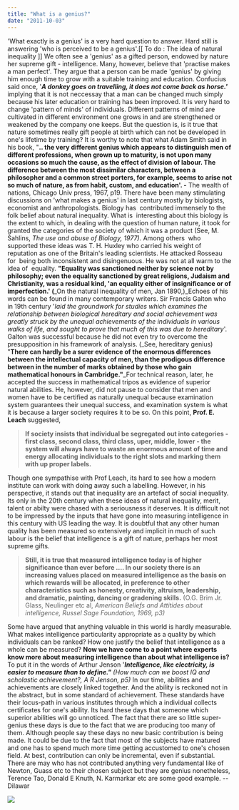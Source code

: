 ```yaml
---
title: "What is a genius?"
date: "2011-10-03"
---
```


'What exactly is a genius' is a very hard question to answer. Hard still is answering 'who is perceived to be a genius'.\[\[ To do : The idea of natural inequality \]\] We often see a 'genius' as a gifted person, endowed by nature her supreme gift - intelligence. Many, however, believe that 'practise makes a man perfect'. They argue that a person can be made 'genius' by giving him enough time to grow with a suitable training and education. Confucius said once, '**_A donkey goes on travelling, it does not come back as horse.'_** implying that it is not neccessay that a man can be changed much simply because his later education or training has been improved. It is very hard to change 'pattern of minds' of individuals. Different patterns of mind are cultivated in different environment one grows in and are strengthened or weakened by the company one keeps. But the question is, is it true that nature sometimes really gift people at birth which can not be developed in one's lifetime by training? It is worthy to note that what Adam Smith said in his book, "**.. the very different genius which appears to distinguish men of different professions, when grown up to maturity, is not upon many occasions so much the cause, as the effect of division of labour. The difference between the most dissimilar characters, between a philosopher and a common street porters, for example, seems to arise not so much of nature, as from habit, custom, and education'. -** The wealth of nations, Chicago Univ press, 1967, p19. There have been many stimulating discussions on 'what makes a genius' in last century mostly by biologists, economist and anthropologists. Biology has  contributed immensely to the folk belief about natural inequality. What is  interesting about this biology is the extent to which, in dealing with the question of human nature, it took for granted the categories of the society of which it was a product (See, M. Sahlins, _The use and abuse of Biology, 1977)_. Among others  who supported these ideas was T. H. Huxley who carried his weight of  reputation as one of the Britain's leading scientists. He attacked Rosseau for  being both inconsistent and disingenuous. He was not at all warm to the idea of  equality. **"Equality was sanctioned neither by science not by philosophy; even the equality sanctioned by great religions, Judaism and  Christianity, was a residual kind, 'an equality either of insignificance or of imperfection.' (**_On the natural inequality of men, Jan 1890,)_Echoes of his words can be found in many contemporary writers. Sir Francis Galton who in 19th century '_laid the groundwork for studies which examines the relationship between biological hereditary and social achievement was greatly struck by the unequal achievements of the individuals in various walks of life, and sought to prove that much of this was due to hereditary_'. Galton was successful because he did not even try to overcome the presupposition in his framework of analysis. (_See, hereditary genius) "**There can hardly be a surer evidence of the enormous differences between the intellectual capacity of men, than the prodigous difference between in the number of marks obtained by those who gain mathematical honours in Cambridge."**_For technical reason, later, he accepted the success in mathematical tripos as evidence of superior natural abilities. He, however, did not pause to consider that men and women have to be certified as naturally unequal because examination system guarantees their unequal success, and examination system is what it is because a larger society requires it to be so. On this point, **Prof. E. Leach** suggested,

> **If society insists that individual be segregated out into categories - first class, second class, third class, uper, middle, lower - the system will always have to waste an enormous amount of time and energy allocating individuals to the right slots and marking them with up proper labels.**

Though one sympathise with Prof Leach, its hard to see how a modern institute can work with doing away such a labelling. However, in his perspective, it stands out that inequality are an artefact of social inequality. Its only in the 20th century when these ideas of natural inequality, merit, talent or abilty were chased with a seriousness it deserves. It is difficult not to be impressed by the inputs that have gone into measuring intelligence in this century with US leading the way. It is doubtful that any other human quality has been measured so extensively and implicit in much of such labour is the belief that intelligence is a gift of nature, perhaps her most supreme gifts.

> **Still, it is true that measured intelligence today is of higher significance than ever before .... In our society there is an increasing values placed on measured intelligence as the basis on which rewards will be allocated, in preference to other characteristics such as honesty, creativity, altruism, leadership, and dramatic, painting, dancing or gradening skills.** (O.G. Brim Jr. Glass, Neulinger etc al, _American Beliefs and Attitides about intelligence, Russel Sage Foundation, 1969, p3)_

Some have argued that anything valuable in this world is hardly measurable. What makes intelligence particularity appropriate as a quality by which individuals can be ranked? How one justify the belief that intelligence as a whole can be measured? **Now we have come to a point where experts know more about measuring intelligence than about what intelligence is?** To put it in the words of Arthur Jenson '_**Intelligence, like electricity, is easier to measure than to define."** (How much can we boost IQ and scholastic achievement?, A R Jenson, p5)_ In our time, abilities and achievements are closely linked together. And the ability is reckoned not in the abstract, but in some standard of achievement. These standards have their locus-path in various institutes through which a individual collects certificates for one's ability. Its hard these days that someone which superior abilities will go unnoticed. The fact that there are so little super-genius these days is due to the fact that we are producing too many of them. Although people say these days no new basic contribution is being made. It could be due to the fact that most of the subjects have matured and one has to spend much more time getting accustomed to one's chosen field. At best, contribution can only be incremental, even if substantial. There are may who has not contributed anything very fundamental like of Newton, Guass etc to their chosen subject but they are genius nonetheless, Terence Tao, Donald E Knuth, N. Karmarkar etc are some good example. -- Dilawar

![](https://blogger.googleusercontent.com/tracker/3794193585985230867-3792480531419234010?l=dilawarsays.blogspot.com)
